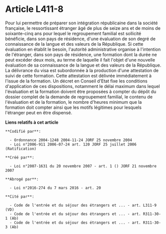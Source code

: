 # Article L411-8

Pour lui permettre de préparer son intégration républicaine dans la société française, le ressortissant étranger âgé de plus
de seize ans et de moins de soixante-cinq ans pour lequel le regroupement familial est sollicité bénéficie, dans son pays de
résidence, d'une évaluation de son degré de connaissance de la langue et des valeurs de la République. Si cette évaluation en
établit le besoin, l'autorité administrative organise à l'intention de l'étranger, dans son pays de résidence, une formation
dont la durée ne peut excéder deux mois, au terme de laquelle il fait l'objet d'une nouvelle évaluation de sa connaissance de
la langue et des valeurs de la République. La délivrance du visa est subordonnée à la production d'une attestation de suivi
de cette formation. Cette attestation est délivrée immédiatement à l'issue de la formation. Un décret en Conseil d'Etat fixe
les conditions d'application de ces dispositions, notamment le délai maximum dans lequel l'évaluation et la formation doivent
être proposées à compter du dépôt du dossier complet de la demande de regroupement familial, le contenu de l'évaluation et de
la formation, le nombre d'heures minimum que la formation doit compter ainsi que les motifs légitimes pour lesquels
l'étranger peut en être dispensé.

**Liens relatifs à cet article**

	**Codifié par**:

	  - Ordonnance 2004-1248 2004-11-24 JORF 25 novembre 2004
	  - Loi n°2006-911 2006-07-24 art. 120 JORF 25 juillet 2006 (Ratification)

	**Créé par**:

	  - Loi n°2007-1631 du 20 novembre 2007 - art. 1 () JORF 21 novembre 2007

	**Abrogé par**:

	  - Loi n°2016-274 du 7 mars 2016 - art. 20

	**Cité par**:

	  - Code de l'entrée et du séjour des étrangers et ... - art. L311-9 (VD)
	  - Code de l'entrée et du séjour des étrangers et ... - art. R311-30-1 (Ab)
	  - Code de l'entrée et du séjour des étrangers et ... - art. R311-30-3 (Ab)
